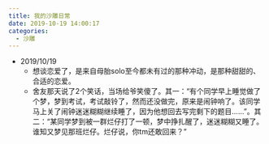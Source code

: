 ```yaml
---
title: 我的沙雕日常
date: 2019-10-19 14:00:17
categories:
  - 沙雕
---
```


* 2019/10/19
  * 想谈恋爱了，是来自母胎solo至今都未有过的那种冲动，是那种甜甜的、合适的恋爱。
  * 舍友那天说了2个笑话，当场给爷笑傻了。其一：“有个同学早上睡觉做了个梦，梦到考试，考试敲铃了，然而还没做完，原来是闹钟响了。该同学马上关了闹钟迷迷糊糊继续睡了，因为他想回去写完剩下的题目……”。其二：“某同学梦到被一群烂仔打了一顿，梦中挣扎醒了，迷迷糊糊又睡了。谁知又梦见那班烂仔。烂仔说，你tm还敢回来？”